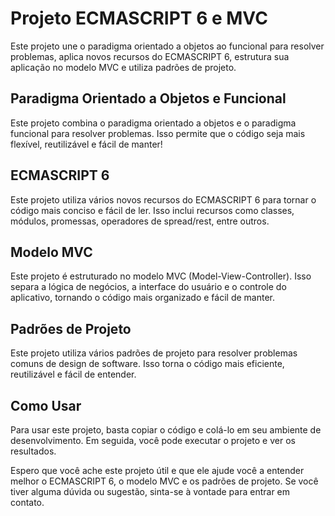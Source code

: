 # Projeto ECMASCRIPT 6 e MVC

Este projeto une o paradigma orientado a objetos ao funcional para resolver problemas, aplica novos recursos do ECMASCRIPT 6, estrutura sua aplicação no modelo MVC e utiliza padrões de projeto.

## Paradigma Orientado a Objetos e Funcional

Este projeto combina o paradigma orientado a objetos e o paradigma funcional para resolver problemas. Isso permite que o código seja mais flexível, reutilizável e fácil de manter!

## ECMASCRIPT 6

Este projeto utiliza vários novos recursos do ECMASCRIPT 6 para tornar o código mais conciso e fácil de ler. Isso inclui recursos como classes, módulos, promessas, operadores de spread/rest, entre outros.

## Modelo MVC

Este projeto é estruturado no modelo MVC (Model-View-Controller). Isso separa a lógica de negócios, a interface do usuário e o controle do aplicativo, tornando o código mais organizado e fácil de manter.

## Padrões de Projeto

Este projeto utiliza vários padrões de projeto para resolver problemas comuns de design de software. Isso torna o código mais eficiente, reutilizável e fácil de entender.

## Como Usar

Para usar este projeto, basta copiar o código e colá-lo em seu ambiente de desenvolvimento. Em seguida, você pode executar o projeto e ver os resultados.

Espero que você ache este projeto útil e que ele ajude você a entender melhor o ECMASCRIPT 6, o modelo MVC e os padrões de projeto. Se você tiver alguma dúvida ou sugestão, sinta-se à vontade para entrar em contato.
